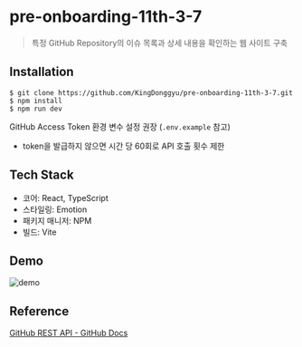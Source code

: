 # pre-onboarding-11th-3-7

> 특정 GitHub Repository의 이슈 목록과 상세 내용을 확인하는 웹 사이트 구축

## Installation

```
$ git clone https://github.com/KingDonggyu/pre-onboarding-11th-3-7.git
$ npm install
$ npm run dev
```

GitHub Access Token 환경 변수 설정 권장 (`.env.example` 참고)

- token을 발급하지 않으면 시간 당 60회로 API 호출 횟수 제한

## Tech Stack

- 코어: React, TypeScript
- 스타일링: Emotion
- 패키지 매니저: NPM
- 빌드: Vite

## Demo

![demo](https://github.com/KingDonggyu/pre-onboarding-11th-3-7/assets/33220404/ec73c640-bd0d-4b2a-b938-d64c2b118698)

## Reference

[GitHub REST API - GitHub Docs](https://docs.github.com/en/rest?apiVersion=2022-11-28)
